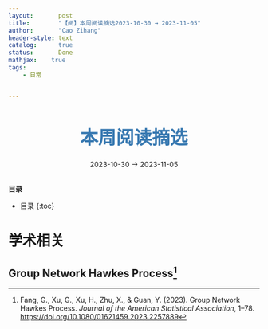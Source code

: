 ```yaml
---
layout:       post
title:        "【阅】本周阅读摘选2023-10-30 → 2023-11-05"
author:       "Cao Zihang"
header-style: text
catalog:      true
status:		  Done
mathjax: 	true
tags:
    - 日常


---
```


<center style="margin-bottom: 20px; margin-top: 50px"><font color="#3879B1" style="line-height: 1.4;font-weight: 700;font-size: 36px;box-sizing: border-box; ">本周阅读摘选</font></center>

<center style=" margin-bottom: 30px;">2023-10-30 → 2023-11-05</center>

<font style="font-weight: bold;">目录</font>

* 目录
{:toc}

# 学术相关

## Group Network Hawkes Process[^1]





[^1]: Fang, G., Xu, G., Xu, H., Zhu, X., & Guan, Y. (2023). Group Network Hawkes Process. *Journal of the American Statistical Association*, 1–78. https://doi.org/10.1080/01621459.2023.2257889
